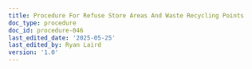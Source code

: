 ```yaml
---
title: Procedure For Refuse Store Areas And Waste Recycling Points
doc_type: procedure
doc_id: procedure-046
last_edited_date: '2025-05-25'
last_edited_by: Ryan Laird
version: '1.0'
---
```


<!-- Unsupported block type: table_of_contents -->

<!-- Unsupported block type: unsupported -->
